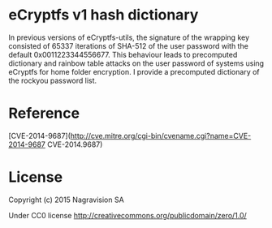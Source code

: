 # eCryptfs v1 hash dictionary
In previous versions of eCryptfs-utils, the signature of the wrapping key consisted of 65337 iterations of SHA-512 of the user password with the default 0x0011223344556677. This behaviour leads to precomputed dictionary and rainbow table attacks on the user password of systems using eCryptfs for home folder encryption. I provide a precomputed dictionary of the rockyou password list.

# Reference
[CVE-2014-9687](http://cve.mitre.org/cgi-bin/cvename.cgi?name=CVE-2014-9687 CVE-2014.9687)
# License
Copyright (c) 2015 Nagravision SA

Under CC0 license <http://creativecommons.org/publicdomain/zero/1.0/>
